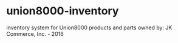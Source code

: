 # union8000-inventory
inventory system for Union8000 products and parts
owned by: JK Commerce, Inc. - 2016
